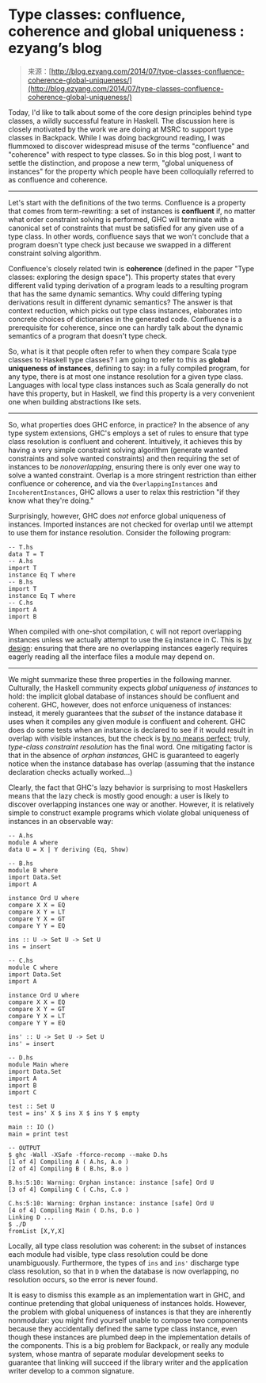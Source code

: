 <!--yml
category: 未分类
date: 2024-07-01 18:17:14
-->

# Type classes: confluence, coherence and global uniqueness : ezyang’s blog

> 来源：[http://blog.ezyang.com/2014/07/type-classes-confluence-coherence-global-uniqueness/](http://blog.ezyang.com/2014/07/type-classes-confluence-coherence-global-uniqueness/)

Today, I'd like to talk about some of the core design principles behind type classes, a wildly successful feature in Haskell. The discussion here is closely motivated by the work we are doing at MSRC to support type classes in Backpack. While I was doing background reading, I was flummoxed to discover widespread misuse of the terms "confluence" and "coherence" with respect to type classes. So in this blog post, I want to settle the distinction, and propose a new term, "global uniqueness of instances" for the property which people have been colloquially referred to as confluence and coherence.

* * *

Let's start with the definitions of the two terms. Confluence is a property that comes from term-rewriting: a set of instances is **confluent** if, no matter what order constraint solving is performed, GHC will terminate with a canonical set of constraints that must be satisfied for any given use of a type class. In other words, confluence says that we won't conclude that a program doesn't type check just because we swapped in a different constraint solving algorithm.

Confluence's closely related twin is **coherence** (defined in the paper "Type classes: exploring the design space"). This property states that every different valid typing derivation of a program leads to a resulting program that has the same dynamic semantics. Why could differing typing derivations result in different dynamic semantics? The answer is that context reduction, which picks out type class instances, elaborates into concrete choices of dictionaries in the generated code. Confluence is a prerequisite for coherence, since one can hardly talk about the dynamic semantics of a program that doesn't type check.

So, what is it that people often refer to when they compare Scala type classes to Haskell type classes? I am going to refer to this as **global uniqueness of instances**, defining to say: in a fully compiled program, for any type, there is at most one instance resolution for a given type class. Languages with local type class instances such as Scala generally do not have this property, but in Haskell, we find this property is a very convenient one when building abstractions like sets.

* * *

So, what properties does GHC enforce, in practice? In the absence of any type system extensions, GHC's employs a set of rules to ensure that type class resolution is confluent and coherent. Intuitively, it achieves this by having a very simple constraint solving algorithm (generate wanted constraints and solve wanted constraints) and then requiring the set of instances to be *nonoverlapping*, ensuring there is only ever one way to solve a wanted constraint. Overlap is a more stringent restriction than either confluence or coherence, and via the `OverlappingInstances` and `IncoherentInstances`, GHC allows a user to relax this restriction "if they know what they're doing."

Surprisingly, however, GHC does *not* enforce global uniqueness of instances. Imported instances are not checked for overlap until we attempt to use them for instance resolution. Consider the following program:

```
-- T.hs
data T = T
-- A.hs
import T
instance Eq T where
-- B.hs
import T
instance Eq T where
-- C.hs
import A
import B

```

When compiled with one-shot compilation, `C` will not report overlapping instances unless we actually attempt to use the `Eq` instance in C. This is [by design](https://ghc.haskell.org/trac/ghc/ticket/2356): ensuring that there are no overlapping instances eagerly requires eagerly reading all the interface files a module may depend on.

* * *

We might summarize these three properties in the following manner. Culturally, the Haskell community expects *global uniqueness of instances* to hold: the implicit global database of instances should be confluent and coherent. GHC, however, does not enforce uniqueness of instances: instead, it merely guarantees that the *subset* of the instance database it uses when it compiles any given module is confluent and coherent. GHC does do some tests when an instance is declared to see if it would result in overlap with visible instances, but the check is [by no means perfect](https://ghc.haskell.org/trac/ghc/ticket/9288); truly, *type-class constraint resolution* has the final word. One mitigating factor is that in the absence of *orphan instances*, GHC is guaranteed to eagerly notice when the instance database has overlap (assuming that the instance declaration checks actually worked...)

Clearly, the fact that GHC's lazy behavior is surprising to most Haskellers means that the lazy check is mostly good enough: a user is likely to discover overlapping instances one way or another. However, it is relatively simple to construct example programs which violate global uniqueness of instances in an observable way:

```
-- A.hs
module A where
data U = X | Y deriving (Eq, Show)

-- B.hs
module B where
import Data.Set
import A

instance Ord U where
compare X X = EQ
compare X Y = LT
compare Y X = GT
compare Y Y = EQ

ins :: U -> Set U -> Set U
ins = insert

-- C.hs
module C where
import Data.Set
import A

instance Ord U where
compare X X = EQ
compare X Y = GT
compare Y X = LT
compare Y Y = EQ

ins' :: U -> Set U -> Set U
ins' = insert

-- D.hs
module Main where
import Data.Set
import A
import B
import C

test :: Set U
test = ins' X $ ins X $ ins Y $ empty

main :: IO ()
main = print test

```

```
-- OUTPUT
$ ghc -Wall -XSafe -fforce-recomp --make D.hs
[1 of 4] Compiling A ( A.hs, A.o )
[2 of 4] Compiling B ( B.hs, B.o )

B.hs:5:10: Warning: Orphan instance: instance [safe] Ord U
[3 of 4] Compiling C ( C.hs, C.o )

C.hs:5:10: Warning: Orphan instance: instance [safe] Ord U
[4 of 4] Compiling Main ( D.hs, D.o )
Linking D ...
$ ./D
fromList [X,Y,X]

```

Locally, all type class resolution was coherent: in the subset of instances each module had visible, type class resolution could be done unambiguously. Furthermore, the types of `ins` and `ins'` discharge type class resolution, so that in `D` when the database is now overlapping, no resolution occurs, so the error is never found.

It is easy to dismiss this example as an implementation wart in GHC, and continue pretending that global uniqueness of instances holds. However, the problem with global uniqueness of instances is that they are inherently nonmodular: you might find yourself unable to compose two components because they accidentally defined the same type class instance, even though these instances are plumbed deep in the implementation details of the components. This is a big problem for Backpack, or really any module system, whose mantra of separate modular development seeks to guarantee that linking will succeed if the library writer and the application writer develop to a common signature.